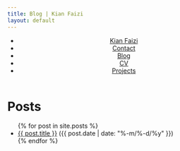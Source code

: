 ```yaml
---
title: Blog | Kian Faizi
layout: default
---
```

<header>
    <nav>
        <ul>
            <li><a href="/" title="home">Kian Faizi</a></li>
            <li><a href="/contact.html" title="contact">Contact</a></li>
            <li><a href="/blog.html" title="blog" class="active">Blog</a></li>
            <li><a href="/cv.html" title="cv">CV</a></li>
            <li><a href="/projects.html" title="projects">Projects</a></li>
        </ul>
    </nav>
</header>

<h1> Posts </h1>

<ul class="posts">
    {% for post in site.posts %}
        <li>
            <a href="{{ post.url }}" title="{{ post.title | handleize }}">{{ post.title }}</a> <span id="post-date">({{ post.date | date: "%-m/%-d/%y" }})</span>
        </li>
    {% endfor %}
</ul>
